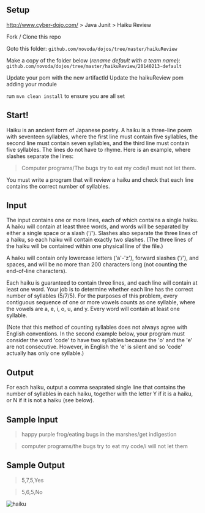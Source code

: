 Setup
------------

http://www.cyber-dojo.com/ > Java Junit > Haiku Review

Fork / Clone this repo

Goto this folder:
`github.com/novoda/dojos/tree/master/haikuReview`

Make a copy of the folder below (*rename default with a team name*):
`github.com/novoda/dojos/tree/master/haikuReview/20140213-default`

Update your pom with the new artifactId
Update the haikuReview pom adding your module

run `mvn clean install` to ensure you are all set


**Start!**
------------

Haiku is an ancient form of Japanese poetry. A haiku
is a three-line poem with seventeen syllables, where
the first line must contain five syllables, the second
line must contain seven syllables, and the third line
must contain five syllables. The lines do not have to
rhyme. Here is an example, where slashes separate the
lines:

>Computer programs/The bugs try to eat my code/I must not let them.


You must write a program that will review a haiku and
check that each line contains the correct number of
syllables.

Input
------------

The input contains one or more lines, each of which
contains a single haiku. A haiku will contain at least
three words, and words will be separated by either a
single space or a slash ('/'). Slashes also separate
the three lines of a haiku, so each haiku will contain
exactly two slashes. (The three lines of the haiku will
be contained within one physical line of the file.)

A haiku will contain only lowercase letters ('a'-'z'),
forward slashes ('/'), and spaces, and will be no more
than 200 characters long (not counting the end-of-line
characters).

Each haiku is guaranteed to contain three lines, and
each line will contain at least one word. Your job is
to determine whether each line has the correct number
of syllables (5/7/5). For the purposes of this problem,
every contiguous sequence of one or more vowels counts
as one syllable, where the vowels are
a, e, i, o, u, and y. Every word will contain at least
one syllable.

(Note that this method of counting syllables does not
always agree with English conventions. In the second
example below, your program must consider the word
'code' to have two syllables because the 'o' and the
'e' are not consecutive. However, in English the 'e'
is silent and so 'code' actually has only one syllable.)

Output
------------

For each haiku, output a comma seaprated single line
that contains the number of syllables in each haiku,
together with the letter Y if it is a haiku, or N if
it is not a haiku (see below).


Sample Input
------------
>happy purple frog/eating bugs in the marshes/get indigestion

>computer programs/the bugs try to eat my code/i will not let them

Sample Output
-------------
>5,7,5,Yes

>5,6,5,No

![haiku](http://www.quickmeme.com/img/61/6190f94a90cc47288544831eb61905a2bb4e8e178c7086c94c77370583b97c15.jpg)
